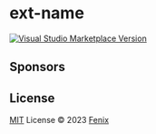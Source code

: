 # ext-name

<a href="https://marketplace.visualstudio.com/items?itemName=gofenix.ext-name" target="__blank"><img src="https://img.shields.io/visual-studio-marketplace/v/gofenix.ext-name.svg?color=eee&amp;label=VS%20Code%20Marketplace&logo=visual-studio-code" alt="Visual Studio Marketplace Version" /></a>

## Sponsors


## License

[MIT](./LICENSE) License © 2023 [Fenix](https://github.com/gofenix)
